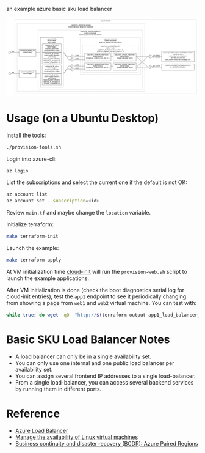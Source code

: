 an example azure basic sku load balancer

![](architecture.png)

# Usage (on a Ubuntu Desktop)

Install the tools:

```bash
./provision-tools.sh
```

Login into azure-cli:

```bash
az login
```

List the subscriptions and select the current one if the default is not OK:

```bash
az account list
az account set --subscription=<id>
```

Review `main.tf` and maybe change the `location` variable.

Initialize terraform:

```bash
make terraform-init
```

Launch the example:

```bash
make terraform-apply
```

At VM initialization time [cloud-init](https://cloudinit.readthedocs.io/en/latest/index.html) will run the `provision-web.sh` script to launch the example applications.

After VM initialization is done (check the boot diagnostics serial log for cloud-init entries), test the `app1` endpoint to see it periodically changing from showing a page from `web1` and `web2` virtual machine. You can test with:

```bash
while true; do wget -qO- "http://$(terraform output app1_load_balancer_ip_address)/test" | grep VM; sleep .1; done
```

# Basic SKU Load Balancer Notes

* A load balancer can only be in a single availability set.
* You can only use one internal and one public load balancer per availability set.
* You can assign several frontend IP addresses to a single load-balancer.
* From a single load-balancer, you can access several backend services by running them in different ports.

# Reference

* [Azure Load Balancer](https://docs.microsoft.com/en-us/azure/load-balancer/)
* [Manage the availability of Linux virtual machines](https://docs.microsoft.com/en-us/azure/virtual-machines/linux/manage-availability)
* [Business continuity and disaster recovery (BCDR): Azure Paired Regions](https://docs.microsoft.com/en-us/azure/best-practices-availability-paired-regions)
